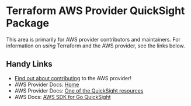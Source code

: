 # Terraform AWS Provider QuickSight Package

This area is primarily for AWS provider contributors and maintainers. For information on _using_ Terraform and the AWS provider, see the links below.


## Handy Links
* [Find out about contributing](../../../docs/contributing) to the AWS provider!
* AWS Provider Docs: [Home](https://registry.terraform.io/providers/hashicorp/aws/latest/docs)
* AWS Provider Docs: [One of the QuickSight resources](https://registry.terraform.io/providers/hashicorp/aws/latest/docs/resources/quicksight_data_source)
* AWS Docs: [AWS SDK for Go QuickSight](https://docs.aws.amazon.com/sdk-for-go/api/service/quicksight/)
